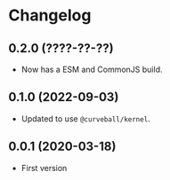 Changelog
=========

0.2.0 (????-??-??)
------------------

* Now has a ESM and CommonJS build.


0.1.0 (2022-09-03)
------------------

* Updated to use `@curveball/kernel`.

0.0.1 (2020-03-18)
------------------

* First version
